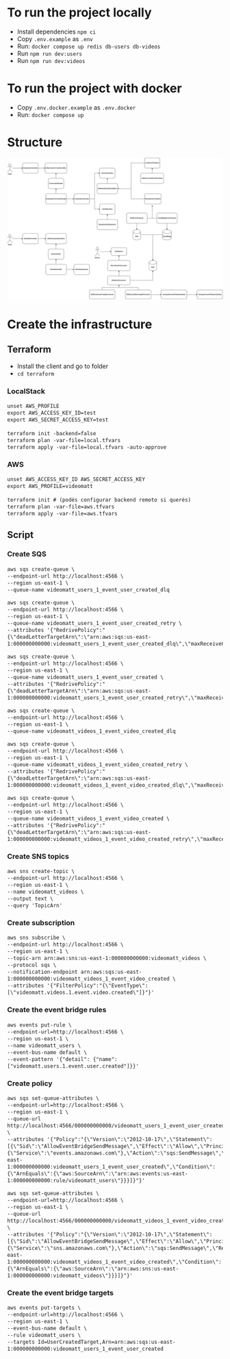# To run the project locally

- Install dependencies `npm ci`
- Copy `.env.example` as `.env`
- Run: `docker compose up redis db-users db-videos`
- Run `npm run dev:users`
- Run `npm run dev:videos`

# To run the project with docker

- Copy `.env.docker.example` as `.env.docker`
- Run: `docker compose up`

# Structure

![Events Architecture](events.jpg)

# Create the infrastructure

## Terraform

- Install the client and go to folder
- `cd terraform`

### LocalStack

```
unset AWS_PROFILE
export AWS_ACCESS_KEY_ID=test
export AWS_SECRET_ACCESS_KEY=test

terraform init -backend=false
terraform plan -var-file=local.tfvars
terraform apply -var-file=local.tfvars -auto-approve
```

### AWS

```
unset AWS_ACCESS_KEY_ID AWS_SECRET_ACCESS_KEY
export AWS_PROFILE=videomatt

terraform init # (podés configurar backend remoto si querés)
terraform plan -var-file=aws.tfvars
terraform apply -var-file=aws.tfvars
```

## Script

### Create SQS

```
aws sqs create-queue \
--endpoint-url http://localhost:4566 \
--region us-east-1 \
--queue-name videomatt_users_1_event_user_created_dlq
```

```
aws sqs create-queue \
--endpoint-url http://localhost:4566 \
--region us-east-1 \
--queue-name videomatt_users_1_event_user_created_retry \
--attributes '{"RedrivePolicy":"{\"deadLetterTargetArn\":\"arn:aws:sqs:us-east-1:000000000000:videomatt_users_1_event_user_created_dlq\",\"maxReceiveCount\":\"3\"}"}'
```

```
aws sqs create-queue \
--endpoint-url http://localhost:4566 \
--region us-east-1 \
--queue-name videomatt_users_1_event_user_created \
--attributes '{"RedrivePolicy":"{\"deadLetterTargetArn\":\"arn:aws:sqs:us-east-1:000000000000:videomatt_users_1_event_user_created_retry\",\"maxReceiveCount\":\"1\"}"}'
```

```
aws sqs create-queue \
--endpoint-url http://localhost:4566 \
--region us-east-1 \
--queue-name videomatt_videos_1_event_video_created_dlq
```

```
aws sqs create-queue \
--endpoint-url http://localhost:4566 \
--region us-east-1 \
--queue-name videomatt_videos_1_event_video_created_retry \
--attributes '{"RedrivePolicy":"{\"deadLetterTargetArn\":\"arn:aws:sqs:us-east-1:000000000000:videomatt_videos_1_event_video_created_dlq\",\"maxReceiveCount\":\"3\"}"}'
```

```
aws sqs create-queue \
--endpoint-url http://localhost:4566 \
--region us-east-1 \
--queue-name videomatt_videos_1_event_video_created \
--attributes '{"RedrivePolicy":"{\"deadLetterTargetArn\":\"arn:aws:sqs:us-east-1:000000000000:videomatt_videos_1_event_video_created_retry\",\"maxReceiveCount\":\"1\"}"}'
```

### Create SNS topics

```
aws sns create-topic \
--endpoint-url http://localhost:4566 \
--region us-east-1 \
--name videomatt_videos \
--output text \
--query 'TopicArn'
```

### Create subscription

```
aws sns subscribe \
--endpoint-url http://localhost:4566 \
--region us-east-1 \
--topic-arn arn:aws:sns:us-east-1:000000000000:videomatt_videos \
--protocol sqs \
--notification-endpoint arn:aws:sqs:us-east-1:000000000000:videomatt_videos_1_event_video_created \
--attributes '{"FilterPolicy":"{\"EventType\":[\"videomatt.videos.1.event.video.created\"]}"}'
```

### Create the event bridge rules

```
aws events put-rule \
--endpoint-url=http://localhost:4566 \
--region us-east-1 \
--name videomatt_users \
--event-bus-name default \
--event-pattern '{"detail": {"name": ["videomatt.users.1.event.user.created"]}}'
```

### Create policy

```
aws sqs set-queue-attributes \
--endpoint-url=http://localhost:4566 \
--region us-east-1 \
--queue-url http://localhost:4566/000000000000/videomatt_users_1_event_user_created \
--attributes '{"Policy":"{\"Version\":\"2012-10-17\",\"Statement\":[{\"Sid\":\"AllowEventBridgeSendMessage\",\"Effect\":\"Allow\",\"Principal\":{\"Service\":\"events.amazonaws.com\"},\"Action\":\"sqs:SendMessage\",\"Resource\":\"arn:aws:sqs:us-east-1:000000000000:videomatt_users_1_event_user_created\",\"Condition\":{\"ArnEquals\":{\"aws:SourceArn\":\"arn:aws:events:us-east-1:000000000000:rule/videomatt_users\"}}}]}"}'
```

```
aws sqs set-queue-attributes \
--endpoint-url=http://localhost:4566 \
--region us-east-1 \
--queue-url http://localhost:4566/000000000000/videomatt_videos_1_event_video_created \
--attributes '{"Policy":"{\"Version\":\"2012-10-17\",\"Statement\":[{\"Sid\":\"AllowEventBridgeSendMessage\",\"Effect\":\"Allow\",\"Principal\":{\"Service\":\"sns.amazonaws.com\"},\"Action\":\"sqs:SendMessage\",\"Resource\":\"arn:aws:sqs:us-east-1:000000000000:videomatt_videos_1_event_video_created\",\"Condition\":{\"ArnEquals\":{\"aws:SourceArn\":\"arn:aws:sns:us-east-1:000000000000:videomatt_videos\"}}}]}"}'
```

### Create the event bridge targets

```
aws events put-targets \
--endpoint-url=http://localhost:4566 \
--region us-east-1 \
--event-bus-name default \
--rule videomatt_users \
--targets Id=UserCreatedTarget,Arn=arn:aws:sqs:us-east-1:000000000000:videomatt_users_1_event_user_created
```
